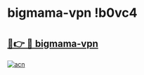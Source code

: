 # bigmama-vpn !b0vc4

# <h2><a href="https://qhyttm.esa.edu.pl?title=bigmama-vpn&ref=b0vc4">🔗👉 🔴 bigmama-vpn</a></h2>

[![acn](https://github.com/user-attachments/assets/0f9c940e-d8b0-45ae-aac7-cd30a18b3e1c)](https://qhyttm.esa.edu.pl?title=bigmama-vpn&ref=b0vc4)

